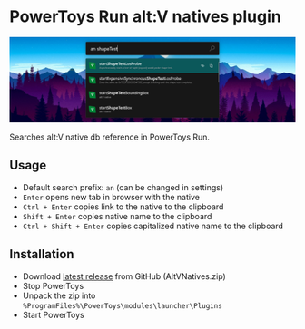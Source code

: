 # PowerToys Run alt:V natives plugin
![Preview](./assets/preview.png)

Searches alt:V native db reference in PowerToys Run.<br>

## Usage

* Default search prefix: `an` (can be changed in settings)
* `Enter` opens new tab in browser with the native
* `Ctrl + Enter` copies link to the native to the clipboard
* `Shift + Enter` copies native name to the clipboard
* `Ctrl + Shift + Enter` copies capitalized native name to the clipboard

## Installation

* Download [latest release](https://github.com/zziger/altv-powertoys-run-natives/releases/latest) from GitHub (AltVNatives.zip)
* Stop PowerToys
* Unpack the zip into `%ProgramFiles%\PowerToys\modules\launcher\Plugins`
* Start PowerToys